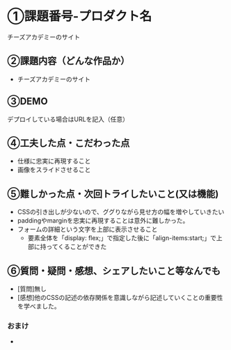 # ①課題番号-プロダクト名

チーズアカデミーのサイト

## ②課題内容（どんな作品か）

- チーズアカデミーのサイト

## ③DEMO

デプロイしている場合はURLを記入（任意）

## ④工夫した点・こだわった点

- 仕様に忠実に再現すること
- 画像をスライドさせること


## ⑤難しかった点・次回トライしたいこと(又は機能)

- CSSの引き出しが少ないので、ググりながら見せ方の幅を増やしていきたい
- paddingやmarginを忠実に再現することは意外に難しかった。
- フォームの詳細という文字を上部に表示させること
  - 要素全体を「display: flex;」で指定した後に「align-items:start;」で上部に持ってくることができた

## ⑥質問・疑問・感想、シェアしたいこと等なんでも

- [質問]無し
- [感想]他のCSSの記述の依存関係を意識しながら記述していくことの重要性を学べました。

### おまけ

- 